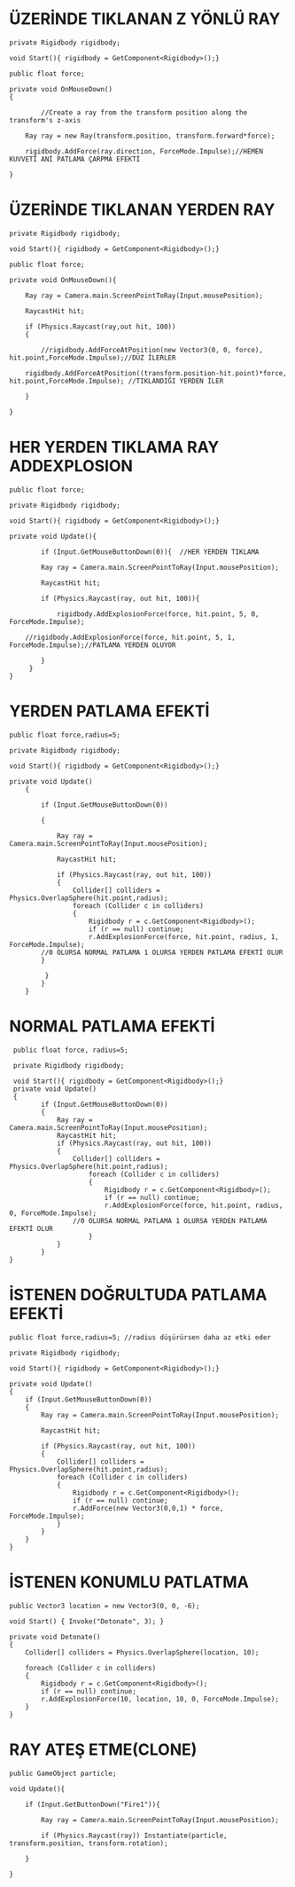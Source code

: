 # ÜZERİNDE TIKLANAN Z YÖNLÜ RAY
	private Rigidbody rigidbody;

	void Start(){ rigidbody = GetComponent<Rigidbody>();}

	public float force;      

	private void OnMouseDown()
	{

            //Create a ray from the transform position along the transform's z-axis
       
	    Ray ray = new Ray(transform.position, transform.forward*force);
        
	    rigidbody.AddForce(ray.direction, ForceMode.Impulse);//HEMEN KUVVETİ ANİ PATLAMA ÇARPMA EFEKTİ
    
	}


# ÜZERİNDE TIKLANAN YERDEN RAY
	private Rigidbody rigidbody;

	void Start(){ rigidbody = GetComponent<Rigidbody>();}

	public float force;         

	private void OnMouseDown(){

        Ray ray = Camera.main.ScreenPointToRay(Input.mousePosition);
	
        RaycastHit hit;
	
        if (Physics.Raycast(ray,out hit, 100))
        {
            	
            //rigidbody.AddForceAtPosition(new Vector3(0, 0, force), hit.point,ForceMode.Impulse);//DÜZ İLERLER
	    
	    rigidbody.AddForceAtPosition((transform.position-hit.point)*force, hit.point,ForceMode.Impulse); //TIKLANDIĞI YERDEN İLER

        }    
	
    }
    
# HER YERDEN TIKLAMA RAY ADDEXPLOSION

	public float force;

	private Rigidbody rigidbody;

	void Start(){ rigidbody = GetComponent<Rigidbody>();}

	private void Update(){

            if (Input.GetMouseButtonDown(0)){  //HER YERDEN TIKLAMA
	
            Ray ray = Camera.main.ScreenPointToRay(Input.mousePosition);
	    
            RaycastHit hit;
	    
            if (Physics.Raycast(ray, out hit, 100)){
	    
               	rigidbody.AddExplosionForce(force, hit.point, 5, 0, ForceMode.Impulse);
		
  		//rigidbody.AddExplosionForce(force, hit.point, 5, 1, ForceMode.Impulse);//PATLAMA YERDEN OLUYOR
		
            }
         }
    }
# YERDEN PATLAMA EFEKTİ
	public float force,radius=5;    

	private Rigidbody rigidbody;

	void Start(){ rigidbody = GetComponent<Rigidbody>();}

  	private void Update()
    	{
    
            if (Input.GetMouseButtonDown(0))
		
            {
	
            	Ray ray = Camera.main.ScreenPointToRay(Input.mousePosition);
	    
            	RaycastHit hit;
	    
            	if (Physics.Raycast(ray, out hit, 100))
            	{
            	    Collider[] colliders = Physics.OverlapSphere(hit.point,radius);
                    foreach (Collider c in colliders)
                    {
                    	Rigidbody r = c.GetComponent<Rigidbody>();
                    	if (r == null) continue;
                    	r.AddExplosionForce(force, hit.point, radius, 1, ForceMode.Impulse);
			//0 OLURSA NORMAL PATLAMA 1 OLURSA YERDEN PATLAMA EFEKTİ OLUR
		    }

           	 }
            }
    	}
# NORMAL PATLAMA EFEKTİ
     public float force, radius=5;    

     private Rigidbody rigidbody;

     void Start(){ rigidbody = GetComponent<Rigidbody>();}
     private void Update()
     {
    		if (Input.GetMouseButtonDown(0))
    		{
       			Ray ray = Camera.main.ScreenPointToRay(Input.mousePosition);
        		RaycastHit hit;
        		if (Physics.Raycast(ray, out hit, 100))
        		{
           			Collider[] colliders = Physics.OverlapSphere(hit.point,radius);
            			foreach (Collider c in colliders)
            			{
                			Rigidbody r = c.GetComponent<Rigidbody>();
                			if (r == null) continue;
                			r.AddExplosionForce(force, hit.point, radius, 0, ForceMode.Impulse);
		  			//0 OLURSA NORMAL PATLAMA 1 OLURSA YERDEN PATLAMA EFEKTİ OLUR
            			}
        		}
    		}
	}

# İSTENEN DOĞRULTUDA PATLAMA EFEKTİ
    public float force,radius=5; //radius düşürürsen daha az etki eder

    private Rigidbody rigidbody;

    void Start(){ rigidbody = GetComponent<Rigidbody>();}

    private void Update()
    {
        if (Input.GetMouseButtonDown(0))
        {
            Ray ray = Camera.main.ScreenPointToRay(Input.mousePosition);
	    
            RaycastHit hit;
	    
            if (Physics.Raycast(ray, out hit, 100))
            {
                Collider[] colliders = Physics.OverlapSphere(hit.point,radius);
                foreach (Collider c in colliders)
                {
                    Rigidbody r = c.GetComponent<Rigidbody>();
                    if (r == null) continue;
                    r.AddForce(new Vector3(0,0,1) * force, ForceMode.Impulse);
                }
            }
        }
    }
# İSTENEN KONUMLU PATLATMA
    public Vector3 location = new Vector3(0, 0, -6);
    
    void Start() { Invoke("Detonate", 3); }
    
    private void Detonate()
    {
        Collider[] colliders = Physics.OverlapSphere(location, 10);
	
        foreach (Collider c in colliders)
        {
            Rigidbody r = c.GetComponent<Rigidbody>();
            if (r == null) continue;
            r.AddExplosionForce(10, location, 10, 0, ForceMode.Impulse);
        }   
    }
    
# RAY ATEŞ ETME(CLONE)
	public GameObject particle;

	void Update(){
    
        if (Input.GetButtonDown("Fire1")){
	
            Ray ray = Camera.main.ScreenPointToRay(Input.mousePosition);
	    
            if (Physics.Raycast(ray)) Instantiate(particle, transform.position, transform.rotation);
	    
        }
	
    }

	

